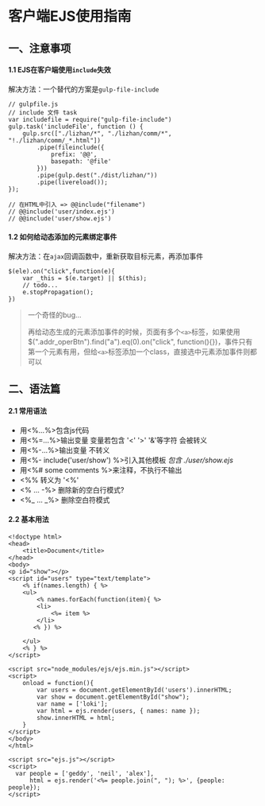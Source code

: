 # 客户端EJS使用指南

## 一、注意事项

#### 1.1 EJS在客户端使用`include`失效

解决方法：一个替代的方案是`gulp-file-include`

`````javas
// gulpfile.js
// include 文件 task
var includefile = require("gulp-file-include")
gulp.task('includeFile', function () {
    gulp.src(["./lizhan/*", "./lizhan/comm/*", "!./lizhan/comm/_*.html"])
        .pipe(fileinclude({
            prefix: '@@',
            basepath: '@file'
        }))
        .pipe(gulp.dest("./dist/lizhan/"))
        .pipe(livereload());
});

// 在HTML中引入 => @@include("filename")
// @@include('user/index.ejs')
// @@include('user/show.ejs')
`````

#### 1.2 如何给动态添加的元素绑定事件

解决方法：在`ajax`回调函数中，重新获取目标元素，再添加事件

`````javas
$(ele).on("click",function(e){
	var _this = $(e.target) || $(this);
  	// todo...
  	e.stopPropagation();
})
`````

> 一个奇怪的bug...
>
> 再给动态生成的元素添加事件的时候，页面有多个`<a>`标签，如果使用$(".addr_operBtn").find("a").eq(0).on("click", function(){})，事件只有第一个元素有用，但给`<a>`标签添加一个class，直接选中元素添加事件则都可以

## 二、语法篇

#### 2.1 常用语法

- 用<%...%>包含js代码
- 用<%=...%>输出变量 变量若包含 '<' '>' '&'等字符 会被转义
- 用<%-...%>输出变量 不转义
- 用<%- include('user/show') %>引入其他模板 *包含 ./user/show.ejs*
- 用<%# some comments %>来注释，不执行不输出
- <%% 转义为 '<%'
- <% ... -%> 删除新的空白行模式?
- <%_ ... _%> 删除空白符模式

#### 2.2 基本用法

```
<!doctype html>
<head>
    <title>Document</title>
</head>
<body>
<p id="show"></p>
<script id="users" type="text/template">
    <% if(names.length) { %>
    <ul>
        <% names.forEach(function(item){ %>
        <li>
            <%= item %>
        </li>
       <% }) %>

    </ul>
    <% } %>
</script>

<script src="node_modules/ejs/ejs.min.js"></script>
<script>
    onload = function(){
        var users = document.getElementById('users').innerHTML;
        var show = document.getElementById("show");
        var name = ['loki'];
        var html = ejs.render(users, { names: name });
        show.innerHTML = html;
    }
</script>
</body>
</html>
```

```
<script src="ejs.js"></script>
<script>
  var people = ['geddy', 'neil', 'alex'],
      html = ejs.render('<%= people.join(", "); %>', {people: people});
</script>
```